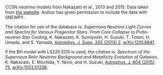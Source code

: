 CCSN neutrino models from Nakazato et al., 2013 and 2015. Data taken from [the website](http://asphwww.ph.noda.tus.ac.jp/snn/).
Author has given permission to include the data with SNEWPY. 

The citation for use of the database is: *Supernova Neutrino Light Curves and
Spectra for Various Progenitor Stars: From Core Collapse to Proto-neutron Star
Cooling*, K. Nakazato, K. Sumiyoshi, H. Suzuki, T. Totani, H. Umeda, and S.
Yamada, [Astrophys. J. Supp. 205 (2013)
2](http://dx.doi.org/10.1088/0067-0049/205/1/2), [arXiv:1210.6841](http://arxiv.org/abs/1210.6841).

If the BH model with LS220 EOS is used, the citation is: *Spectrum of the
Supernova Relic Neutrino Background and Metallicity Evolution of Galaxies*, 
K. Nakazato, E. Mochida, Y. Niino, and H. Suzuki, 
[Astrophys. J. 804 (2015) 75](http://dx.doi.org/10.1088/0004-637X/804/1/75), [arXiv:1503.01236](http://arxiv.org/abs/1503.01236).
